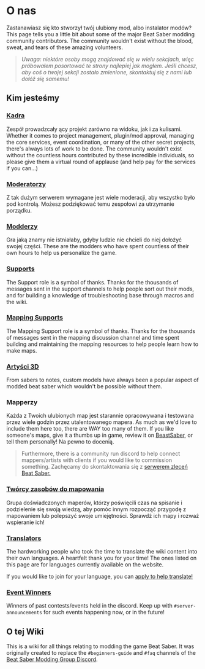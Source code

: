 # O nas
Zastanawiasz się kto stworzył twój ulubiony mod, albo instalator modów? This page tells you a little bit about some of the major Beat Saber modding community contributors. The community wouldn't exist without the blood, sweat, and tears of these amazing volunteers.

> *Uwaga: niektóre osoby mogą znajdować się w wielu sekcjach, więc próbowałem posortować te strony najlepiej jak mogłem. Jeśli chcesz, aby coś o twojej sekcji zostało zmienione, skontaktuj się z nami lub dołóż się samemu!*

## Kim jesteśmy

### [Kadra](./staff.md)
Zespół prowadzcały ący projekt zarówno na widoku, jak i za kulisami. Whether it comes to project management, plugin/mod approval, managing the core services, event coordination, or many of the other secret projects, there's always lots of work to be done. The community wouldn't exist without the countless hours contributed by these incredible individuals, so please give them a virtual round of applause (and help pay for the services if you can...)

### [Moderatorzy](./moderators.md)
Z tak dużym serwerem wymagane jest wiele moderacji, aby wszystko było pod kontrolą. Możesz podziękować temu zespołowi za utrzymanie porządku.

### [Modderzy](./modders.md)
Gra jaką znamy nie istniałaby, gdyby ludzie nie chcieli do niej dołożyć swojej części. These are the modders who have spent countless of their own hours to help us personalize the game.

### [Supports](./supports.md)
The Support role is a symbol of thanks. Thanks for the thousands of messages sent in the support channels to help people sort out their mods, and for building a knowledge of troubleshooting base through macros and the wiki.

### [Mapping Supports](./mapping-supports.md)
The Mapping Support role is a symbol of thanks. Thanks for the thousands of messages sent in the mapping discussion channel and time spent building and maintaining the mapping resources to help people learn how to make maps.

### [Artyści 3D](./3d-artists.md)
From sabers to notes, custom models have always been a popular aspect of modded beat saber which wouldn't be possible without them.

### Mapperzy
Każda z Twoich ulubionych map jest starannie opracowywana i testowana przez wiele godzin przez utalentowanego mapera. As much as we'd love to include them here too, there are WAY too many of them. If you like someone's maps, give it a thumbs up in game, review it on [BeastSaber](https://bsaber.com), or tell them personally! Na pewno to docenią.

> Furthermore, there is a community run discord to help connect mappers/artists with clients if you would like to commission something. Zachęcamy do skontaktowania się z [serwerem zleceń Beat Saber.](https://discord.gg/4RbcH5G)

### [Twórcy zasobów do mapowania](/mapping/mapping-credits.md)
Grupa doświadczonych maperów, którzy poświęcili czas na spisanie i podzielenie się swoją wiedzą, aby pomóc innym rozpocząć przygodę z mapowaniem lub polepszyć swoje umiejętności. Sprawdź ich mapy i rozważ wspieranie ich!

### [Translators](./translators.md)
The hardworking people who took the time to translate the wiki content into their own languages. A heartfelt thank you for your time! The ones listed on this page are for languages currently available on the website.

If you would like to join for your language, you can [apply to help translate!](https://forms.gle/e3BqA3poMjESARe76)

### [Event Winners](./event-winner.md)
Winners of past contests/events held in the discord. Keep up with `#server-announcements` for such events happening now, or in the future!

## O tej Wiki
This is a wiki for all things relating to modding the game Beat Saber. It was originally created to replace the `#beginners-guide` and `#faq` channels of the [Beat Saber Modding Group Discord](https://discord.gg/beatsabermods).
